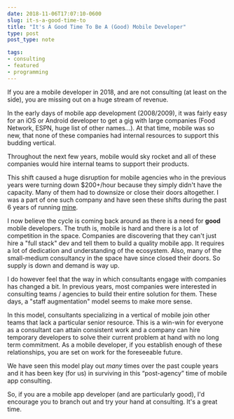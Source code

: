 ```yaml
---
date: 2018-11-06T17:07:10-0600
slug: it-s-a-good-time-to
title: "It's A Good Time To Be A (Good) Mobile Developer"
type: post
post_type: note

tags:
- consulting
- featured
- programming
---
```

If you are a mobile developer in 2018, and are not consulting (at least on the side), you are missing out on a huge stream of revenue.


In the early days of mobile app development (2008/2009), it was fairly easy for an iOS or Android developer to get a gig with large companies (Food Network, ESPN, huge list of other names…). At that time, mobile was so new, that none of these companies had internal resources to support this budding vertical.


Throughout the next few years, mobile would sky rocket and all of these companies would hire internal teams to support their products.


This shift caused a huge disruption for mobile agencies who in the previous years were turning down $200+/hour because they simply didn't have the capacity. Many of them had to downsize or close their doors altogether. I was a part of one such company and have seen these shifts during the past 6 years of running [mine](http://pixegon.com).


I now believe the cycle is coming back around as there is a need for **good** mobile developers. The truth is, mobile is hard and there is a lot of competition in the space. Companies are discovering that they can't just hire a "full stack" dev and tell them to build a quality mobile app. It requires a lot of dedication and understanding of the ecosystem. Also, many of the small-medium consultancy in the space have since closed their doors. So supply is down and demand is way up.


I do however feel that the way in which consultants engage with companies has changed a bit. In previous years, most companies were interested in consulting teams / agencies to build their entire solution for them. These days, a "staff augmentation" model seems to make more sense.


In this model, consultants specializing in a vertical of mobile join other teams that lack a particular senior resource. This is a win-win for everyone as a consultant can attain consistent work and a company can hire temporary developers to solve their current problem at hand with no long term commitment. As a mobile developer, if you establish enough of these relationships, you are set on work for the foreseeable future.


We have seen this model play out *many* times over the past couple years and it has been key (for us) in surviving in this “post-agency” time of mobile app consulting.


So, if you are a mobile app developer (and are particularly good), I'd encourage you to branch out and try your hand at consulting. It's a great time.



